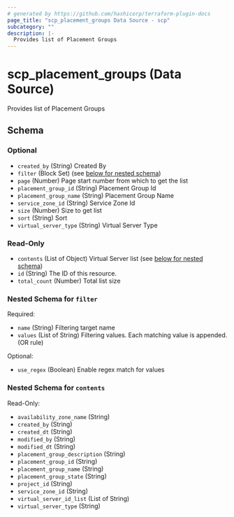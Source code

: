 ```yaml
---
# generated by https://github.com/hashicorp/terraform-plugin-docs
page_title: "scp_placement_groups Data Source - scp"
subcategory: ""
description: |-
  Provides list of Placement Groups
---
```


# scp_placement_groups (Data Source)

Provides list of Placement Groups



<!-- schema generated by tfplugindocs -->
## Schema

### Optional

- `created_by` (String) Created By
- `filter` (Block Set) (see [below for nested schema](#nestedblock--filter))
- `page` (Number) Page start number from which to get the list
- `placement_group_id` (String) Placement Group Id
- `placement_group_name` (String) Placement Group Name
- `service_zone_id` (String) Service Zone Id
- `size` (Number) Size to get list
- `sort` (String) Sort
- `virtual_server_type` (String) Virtual Server Type

### Read-Only

- `contents` (List of Object) Virtual Server list (see [below for nested schema](#nestedatt--contents))
- `id` (String) The ID of this resource.
- `total_count` (Number) Total list size

<a id="nestedblock--filter"></a>
### Nested Schema for `filter`

Required:

- `name` (String) Filtering target name
- `values` (List of String) Filtering values. Each matching value is appended. (OR rule)

Optional:

- `use_regex` (Boolean) Enable regex match for values


<a id="nestedatt--contents"></a>
### Nested Schema for `contents`

Read-Only:

- `availability_zone_name` (String)
- `created_by` (String)
- `created_dt` (String)
- `modified_by` (String)
- `modified_dt` (String)
- `placement_group_description` (String)
- `placement_group_id` (String)
- `placement_group_name` (String)
- `placement_group_state` (String)
- `project_id` (String)
- `service_zone_id` (String)
- `virtual_server_id_list` (List of String)
- `virtual_server_type` (String)


